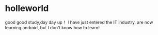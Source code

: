 # holleworld
good good study,day day up！ 
I have just entered the IT industry, are now learning android, but I don't know how to learn!
